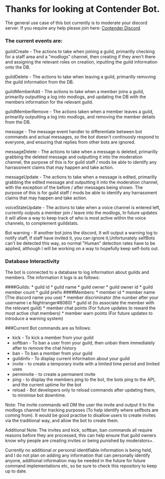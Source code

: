 # Thanks for looking at Contender Bot.
The general use case of this bot currently is to moderate your discord server. If you require any help please join here:
[Contender Discord](https://discord.gg/hyFApCR)

### The current events are:
guildCreate - The actions to take when joining a guild, primarilly checking for a staff area and a "modlogs" channel, 
then creating if they aren't there and assigning the relevant roles on creation, inputting the guild information onto the DB.

guildDelete - The actions to take when leaving a guild, primarilly removing the guild information from the DB.

guildMemberAdd - The actions to take when a member joins a guild, primarilly outputting a log into modlogs, and updating the DB with
the members information for the relevant guild.

guildMemberRemove - The actions taken when a member leaves a guild, primarilly outputting a log into modlogs, and removing the member
details from the DB.

message - The message event handler to differentiate between bot commands and actual messages, so the bot doesn't continuosly respond to
everyone, and ensuring that replies from other bots are ignored.

messageDelete - The actions to take when a message is deleted, primarilly grabbing the deleted message and outputting it into the moderation channel, the purpose of this is for guild staff / mods be able to identify any harrassment claims that may happen and take action.

messageUpdate - The actions to take when a message is edited, primarilly grabbing the edited message and outputting it into the moderation channel, with the exception of the before / after messages being shown. The purpose of this is for guild staff / mods be able to identify any harrassment claims that may happen and take action.

voiceStateUpdate - The actions to take when a voice channel is entered left, currently outputs a member join / leave into the modlogs, In future updates it will allow a way to keep track of who is most active within the voice channels, to complement guildstats.

Bot warning - If another bot joins the discord, It will output a warning log to notify staff, If staff have invited it, you can ignore it,Unfortunately selfBots can't be detected this way, so normal "Human" detection rates have to be applied, although I will be working on a way to hopefully keep self-bots out.

### Database Interactivity 
The bot is connected to a database to log information about guilds and members. The information it logs is as follows:

####Guilds: 
    * guild id
    * guild name
    * guild owner
    * guild owner id
    * guild member count
    * guild prefix
####Members:
    * member id
    * member name (The discord name you use)
    * member discriminator (the number after your username i.e Nightranger#8080)
    * guild id (to associate the member with the relevant guild)
    * member chat points (For future updates to reward the most active chat members)
    * member warn points (For future updates to introduce a warning system)

###Current Bot commands are as follows:

* kick - To kick a member from your guild
* softban - To ban a user from your guild, then unban them immediately after to remove the chat history 
* ban - To ban a member from your guild
* guildinfo - To display current information about your guild
* invite - to create a temporary invite with a limited time period and limited uses
* perminvite - to create a permanent invite
* ping - to display the members ping to the bot, the bots ping to the API, and the current uptime for the bot
* reload - Bot developers only to reload commands after updating them, to minimise bot downtime.

Note: The invite commands will DM the user the invite and output it to the modlogs channel for tracking purposes (To help identify where selfbots are coming from).
It would be good practise to disallow users to create invites via the traditional way, and allow the bot to create them.

Additional Note: The invites and kick, softban, ban commands all require reasons before they are processed, this can help ensure that guild owners know why people are
creating invites or being punished by moderators+.

Currently no additional or personal identifiable information is being held, and I do not plan on adding any information that can personally identify anyone, additional 
information may be needed in the future for future command implementations etc, so be sure to check this repository to keep up to date.
